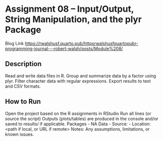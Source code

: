 # Assignment 08 – Input/Output, String Manipulation, and the plyr Package
Blog Link
https://rwalshusf.quarto.pub/httpsrwalshusfquartopubr-programming-journal---robert-walsh/posts/Module%208/

## Description
Read and write data files in R.
Group and summarize data by a factor using plyr.
Filter character data with regular expressions.
Export results to text and CSV formats.

## How to Run
Open the project based on the R assignments in RStudio
Run all lines (or source the script)
Outputs (plots/tables) are produced in the console and/or saved to results/ if applicable.
Packages - NA
Data - Source: - Location: <path if local, or URL if remote>
Notes: Any assumptions, limitations, or known issues.
